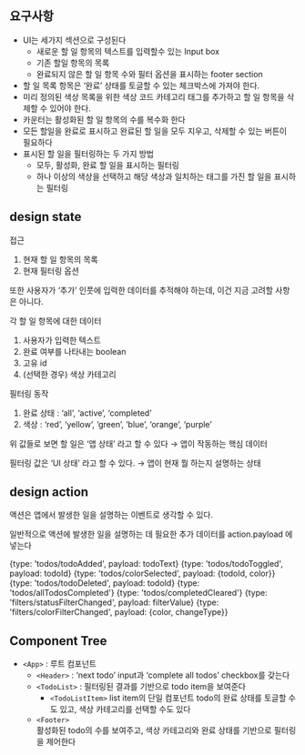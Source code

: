 ## 요구사항

- UI는 세가지 섹션으로 구성된다
  - 새로운 할 일 항목의 텍스트를 입력할수 있는 Input box
  - 기존 할일 항목의 목록
  - 완료되지 않은 할 일 항목 수와 필터 옵션을 표시하는 footer section
- 할 일 목록 항목은 ‘완료’ 상태를 토글할 수 있는 체크박스에 가져야 한다.
- 미리 정의된 색상 목록을 위한 색상 코드 카테고리 태그를 추가하고 할 일 항목을 삭제할 수 있어야 한다.
- 카운터는 활성화된 할 일 항목의 수를 복수화 한다
- 모든 할일을 완료로 표시하고 완료된 할 일을 모두 지우고, 삭제할 수 있는 버튼이 필요하다
- 표시된 할 일을 필터링하는 두 가지 방법
  - 모두, 활성화, 완료 할 일을 표시하는 필터링
  - 하나 이상의 색상을 선택하고 해당 색상과 일치하는 태그를 가진 할 일을 표시하는 필터링

## design state

접근

1. 현재 할 일 항목의 목록
2. 현재 필터링 옵션

또한 사용자가 ‘추가’ 인풋에 입력한 데이터를 추적해야 하는데, 이건 지금 고려할 사항은 아니다.

각 할 일 항목에 대한 데이터

1. 사용자가 입력한 텍스트
2. 완료 여부를 나타내는 boolean
3. 고유 id
4. (선택한 경우) 색상 카테고리

필터링 동작

1. 완료 상태 : ‘all’, ‘active’, ‘completed’
2. 색상 : ‘red’, ‘yellow’, ‘green’, ‘blue’, ‘orange’, ‘purple’

위 값들로 보면 할 일은 ‘앱 상태’ 라고 할 수 있다 → 앱이 작동하는 핵심 데이터

필터링 값은 ‘UI 상태’ 라고 할 수 있다. → 앱이 현재 뭘 하는지 설명하는 상태

## design action

액션은 앱에서 발생한 일을 설명하는 이벤트로 생각할 수 있다.

일반적으로 액션에 발생한 일을 설명하는 데 필요한 추가 데이터를 action.payload 에 넣는다

{type: 'todos/todoAdded', payload: todoText}
{type: 'todos/todoToggled', payload: todoId}
{type: 'todos/colorSelected', payload: {todoId, color}}
{type: 'todos/todoDeleted', payload: todoId}
{type: 'todos/allTodosCompleted'}
{type: 'todos/completedCleared'}
{type: 'filters/statusFilterChanged', payload: filterValue}
{type: 'filters/colorFilterChanged', payload: {color, changeType}}

## Component Tree

- `<App>` : 루트 컴포넌트
  - `<Header>` : ‘next todo’ input과 ‘complete all todos’ checkbox를 갖는다
  - `<TodoList>` : 필터링된 결과를 기반으로 todo item을 보여준다
    - `<TodoListItem>`
      list item의 단일 컴포넌트
      todo의 완료 상태를 토글할 수도 있고, 색상 카테고리를 선택할 수도 있다
  - `<Footer>`  
    활성화된 todo의 수를 보여주고, 색상 카테고리와 완료 상태를 기반으로 필터링을 제어한다
